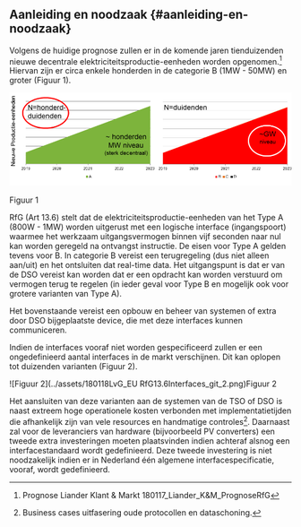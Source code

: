 ## Aanleiding en noodzaak {#aanleiding-en-noodzaak}

Volgens de huidige prognose zullen er in de komende jaren tienduizenden nieuwe decentrale elektriciteitsproductie-eenheden worden opgenomen.[^1] Hiervan zijn er circa enkele honderden in de categorie B \(1MW - 50MW\) en groter \(Figuur 1\).

![Figuur 1](../assets/fspaka02userdata7aal11072docu.png)

Figuur 1

RfG \(Art 13.6\) stelt dat de elektriciteitsproductie-eenheden van het Type A \(800W - 1MW\) worden uitgerust met een logische interface \(ingangspoort\) waarmee het werkzaam uitgangsvermogen binnen vijf seconden naar nul kan worden geregeld na ontvangst instructie. De eisen voor Type A gelden tevens voor B. In categorie B vereist een terugregeling (dus niet alleen aan/uit) en het ontsluiten dat real-time data. Het uitgangspunt is dat er van de DSO vereist kan worden dat er een opdracht kan worden verstuurd om vermogen terug te regelen \(in ieder geval voor Type B en mogelijk ook voor grotere varianten van Type A\).

Het bovenstaande vereist een opbouw en beheer van systemen of extra door DSO bijgeplaatste device, die met deze interfaces kunnen communiceren.

Indien de interfaces vooraf niet worden gespecificeerd zullen er een ongedefinieerd aantal interfaces in de markt verschijnen. Dit kan oplopen tot duizenden varianten \(Figuur 2\).

![Figuur 2](../assets/180118LvG_EU RfG13.6Interfaces_git_2.png)Figuur 2

Het aansluiten van deze varianten aan de systemen van de TSO of DSO is naast extreem hoge operationele kosten verbonden met implementatietijden die afhankelijk zijn van vele resources en handmatige controles[^2]. Daarnaast zal voor de leveranciers van hardware \(bijvoorbeeld PV converters\) een tweede extra investeringen moeten plaatsvinden indien achteraf alsnog een interfacestandaard wordt gedefinieerd. Deze tweede investering is niet noodzakelijk indien er in Nederland één algemene interfacespecificatie, vooraf, wordt gedefinieerd.

[^1]: Prognose Liander Klant & Markt 180117\_Liander\_K&M\_PrognoseRfG

[^2]: Business cases uitfasering oude protocollen en dataschoning.


